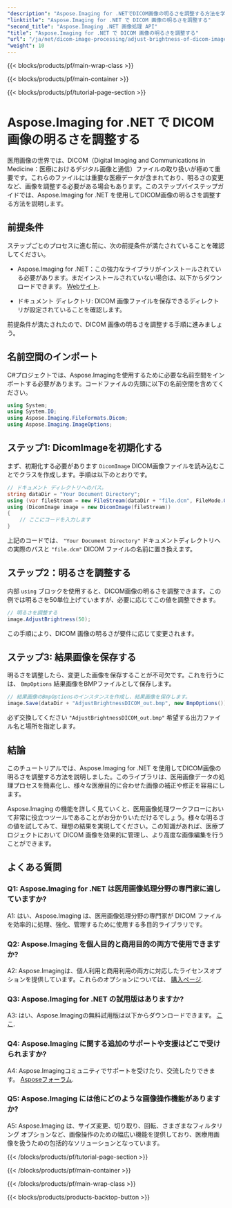 ```yaml
---
"description": "Aspose.Imaging for .NETでDICOM画像の明るさを調整する方法を学びましょう。医療画像を簡単に補正できます。"
"linktitle": "Aspose.Imaging for .NET で DICOM 画像の明るさを調整する"
"second_title": "Aspose.Imaging .NET 画像処理 API"
"title": "Aspose.Imaging for .NET で DICOM 画像の明るさを調整する"
"url": "/ja/net/dicom-image-processing/adjust-brightness-of-dicom-image/"
"weight": 10
---
```


{{< blocks/products/pf/main-wrap-class >}}

{{< blocks/products/pf/main-container >}}

{{< blocks/products/pf/tutorial-page-section >}}

# Aspose.Imaging for .NET で DICOM 画像の明るさを調整する

医用画像の世界では、DICOM（Digital Imaging and Communications in Medicine：医療におけるデジタル画像と通信）ファイルの取り扱いが極めて重要です。これらのファイルには重要な医療データが含まれており、明るさの変更など、画像を調整する必要がある場合もあります。このステップバイステップガイドでは、Aspose.Imaging for .NET を使用してDICOM画像の明るさを調整する方法を説明します。

## 前提条件

ステップごとのプロセスに進む前に、次の前提条件が満たされていることを確認してください。

- Aspose.Imaging for .NET：この強力なライブラリがインストールされている必要があります。まだインストールされていない場合は、以下からダウンロードできます。 [Webサイト](https://releases。aspose.com/imaging/net/).

- ドキュメント ディレクトリ: DICOM 画像ファイルを保存できるディレクトリが設定されていることを確認します。

前提条件が満たされたので、DICOM 画像の明るさを調整する手順に進みましょう。

## 名前空間のインポート

C#プロジェクトでは、Aspose.Imagingを使用するために必要な名前空間をインポートする必要があります。コードファイルの先頭に以下の名前空間を含めてください。

```csharp
using System;
using System.IO;
using Aspose.Imaging.FileFormats.Dicom;
using Aspose.Imaging.ImageOptions;
```

## ステップ1: DicomImageを初期化する

まず、初期化する必要があります `DicomImage` DICOM画像ファイルを読み込むことでクラスを作成します。手順は以下のとおりです。

```csharp
// ドキュメント ディレクトリへのパス。
string dataDir = "Your Document Directory";
using (var fileStream = new FileStream(dataDir + "file.dcm", FileMode.Open, FileAccess.Read))
using (DicomImage image = new DicomImage(fileStream))
{
    // ここにコードを入力します
}
```

上記のコードでは、 `"Your Document Directory"` ドキュメントディレクトリへの実際のパスと `"file.dcm"` DICOM ファイルの名前に置き換えます。

## ステップ2：明るさを調整する

内部 `using` ブロックを使用すると、DICOM画像の明るさを調整できます。この例では明るさを50単位上げていますが、必要に応じてこの値を調整できます。

```csharp
// 明るさを調整する
image.AdjustBrightness(50);
```

この手順により、DICOM 画像の明るさが要件に応じて変更されます。

## ステップ3: 結果画像を保存する

明るさを調整したら、変更した画像を保存することが不可欠です。これを行うには、 `BmpOptions` 結果画像をBMPファイルとして保存します。

```csharp
// 結果画像のBmpOptionsのインスタンスを作成し、結果画像を保存します。
image.Save(dataDir + "AdjustBrightnessDICOM_out.bmp", new BmpOptions());
```

必ず交換してください `"AdjustBrightnessDICOM_out.bmp"` 希望する出力ファイル名と場所を指定します。

## 結論

このチュートリアルでは、Aspose.Imaging for .NET を使用してDICOM画像の明るさを調整する方法を説明しました。このライブラリは、医用画像データの処理プロセスを簡素化し、様々な医療目的に合わせた画像の補正や修正を容易にします。

Aspose.Imaging の機能を詳しく見ていくと、医用画像処理ワークフローにおいて非常に役立つツールであることがお分かりいただけるでしょう。様々な明るさの値を試してみて、理想の結果を実現してください。この知識があれば、医療プロジェクトにおいて DICOM 画像を効果的に管理し、より高度な画像編集を行うことができます。

## よくある質問

### Q1: Aspose.Imaging for .NET は医用画像処理分野の専門家に適していますか?

A1: はい、Aspose.Imaging は、医用画像処理分野の専門家が DICOM ファイルを効率的に処理、強化、管理するために使用する多目的ライブラリです。

### Q2: Aspose.Imaging を個人目的と商用目的の両方で使用できますか?

A2: Aspose.Imagingは、個人利用と商用利用の両方に対応したライセンスオプションを提供しています。これらのオプションについては、 [購入ページ](https://purchase。aspose.com/buy).

### Q3: Aspose.Imaging for .NET の試用版はありますか?

A3: はい、Aspose.Imagingの無料試用版は以下からダウンロードできます。 [ここ](https://releases。aspose.com/).

### Q4: Aspose.Imaging に関する追加のサポートや支援はどこで受けられますか?

A4: Aspose.Imagingコミュニティでサポートを受けたり、交流したりできます。 [Asposeフォーラム](https://forum。aspose.com/).

### Q5: Aspose.Imaging には他にどのような画像操作機能がありますか?

A5: Aspose.Imaging は、サイズ変更、切り取り、回転、さまざまなフィルタリング オプションなど、画像操作のための幅広い機能を提供しており、医療用画像を扱うための包括的なソリューションとなっています。

{{< /blocks/products/pf/tutorial-page-section >}}

{{< /blocks/products/pf/main-container >}}

{{< /blocks/products/pf/main-wrap-class >}}

{{< blocks/products/products-backtop-button >}}